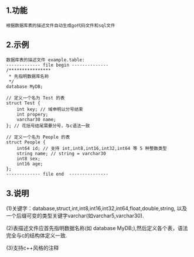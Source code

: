1.功能
------
	根据数据库表的描述文件自动生成go代码文件和sql文件

2.示例
------
	数据库表的描述文件 example.table:
	------------- file begin --------------
	/****************
	 * 先指明数据库名称
	 */
	database MyDB;

	// 定义一个名为 Test 的表
	struct Test {
		int key; // 域申明以分号结束
		int propery;
		varchar30 name;
	}; // 花括号结尾需要分号，与c语法一致

	// 定义一个名为 People 的表
	struct People {
		int64 id; // 支持 int,int8,int16,int32,int64 等 5 种整数类型
		string name; // string = varchar30
		int8 sex;
		int16 age;
	};
	------------- file end  ---------------

3.说明
------
(1)关键字：database,struct,int,int8,int16,int32,int64,float,double,string, 以及一个后缀可变的类型关键字varchar<n>(如varchar5,varchar30).

(2)表描述文件应首先指明数据名称(如 database MyDB;),然后定义各个表，语法完全与c的结构体定义一致.

(3)支持c++风格的注释

